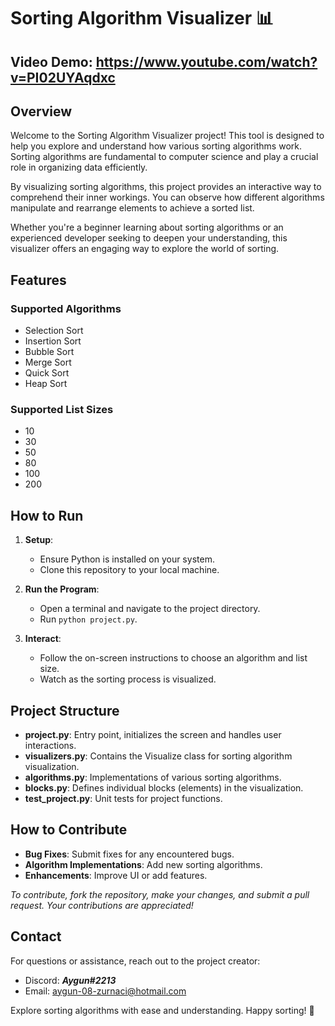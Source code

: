 ﻿# Sorting Algorithm Visualizer 📊

## Video Demo: <https://www.youtube.com/watch?v=PI02UYAqdxc>


## Overview
Welcome to the Sorting Algorithm Visualizer project! This tool is designed to help you explore and understand how various sorting algorithms work. Sorting algorithms are fundamental to computer science and play a crucial role in organizing data efficiently.

By visualizing sorting algorithms, this project provides an interactive way to comprehend their inner workings. You can observe how different algorithms manipulate and rearrange elements to achieve a sorted list.

Whether you're a beginner learning about sorting algorithms or an experienced developer seeking to deepen your understanding, this visualizer offers an engaging way to explore the world of sorting.

## Features

### Supported Algorithms
- Selection Sort
- Insertion Sort
- Bubble Sort
- Merge Sort
- Quick Sort
- Heap Sort

### Supported List Sizes
- 10
- 30
- 50
- 80
- 100
- 200

## How to Run
1. **Setup**:
   - Ensure Python is installed on your system.
   - Clone this repository to your local machine.

2. **Run the Program**:
   - Open a terminal and navigate to the project directory.
   - Run `python project.py`.

3. **Interact**:
   - Follow the on-screen instructions to choose an algorithm and list size.
   - Watch as the sorting process is visualized.

## Project Structure
- **project.py**: Entry point, initializes the screen and handles user interactions.
- **visualizers.py**: Contains the Visualize class for sorting algorithm visualization.
- **algorithms.py**: Implementations of various sorting algorithms.
- **blocks.py**: Defines individual blocks (elements) in the visualization.
- **test_project.py**: Unit tests for project functions.

## How to Contribute
- **Bug Fixes**: Submit fixes for any encountered bugs.
- **Algorithm Implementations**: Add new sorting algorithms.
- **Enhancements**: Improve UI or add features.

_To contribute, fork the repository, make your changes, and submit a pull request. Your contributions are appreciated!_

## Contact
For questions or assistance, reach out to the project creator:
- Discord: **_Aygun#2213_**
- Email: aygun-08-zurnaci@hotmail.com

Explore sorting algorithms with ease and understanding. Happy sorting! 🚀
